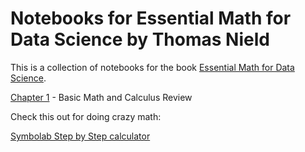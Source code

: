 # Notebooks for Essential Math for Data Science by Thomas Nield

This is a collection of notebooks for the book [Essential Math for Data Science](https://www.oreilly.com/library/view/essential-math-for/9781098102920/).

[Chapter 1](chapter1.ipynb) - Basic Math and Calculus Review

Check this out for doing crazy math:

[Symbolab Step by Step calculator](https://www.symbolab.com/solver/step-by-step)